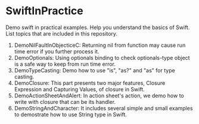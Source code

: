 SwiftInPractice
===============

Demo swift in practical examples. Help you understand the basics of Swift. List topics that are included in this repository.

1. DemoNilFaultInObjecticeC: Returning nil from function may cause run time error if you further process it.
2. DemoOptionals: Using optionals binding to check optionals-type object is a safe way to keep from run time error. 
3. DemoTypeCasting: Demo how to use "is", "as?" and "as" for type casting.
4. DemoClosure: This part presents two major features, Closure Expression and Capturing Values, of closure in Swift.
5. DemoActionSheetAndAlert: In action sheet's action, we demo how to write with closure that can be its handler.
6. DemoStringAndCharacter: It includes several simple and small examples to demostrate how to use String type in Swift.
